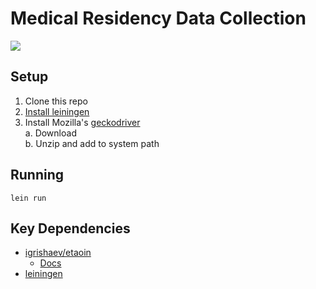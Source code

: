 # Medical Residency Data Collection

![](https://github.com/anthonyfuentes/med-res/workflows/CLJ%20Tests/badge.svg)

## Setup

1. Clone this repo
1. [Install leiningen](https://leiningen.org/#install)
1. Install Mozilla's [geckodriver](https://github.com/mozilla/geckodriver/releases)  
  a. Download  
  b. Unzip and add to system path  

## Running

`lein run`

## Key Dependencies

- [igrishaev/etaoin](https://github.com/igrishaev/etaoin)
  - [Docs](https://cljdoc.org/d/etaoin/etaoin/0.4.0/doc/readme)
- [leiningen](https://github.com/technomancy/leiningen/blob/stable/doc/TUTORIAL.md)
